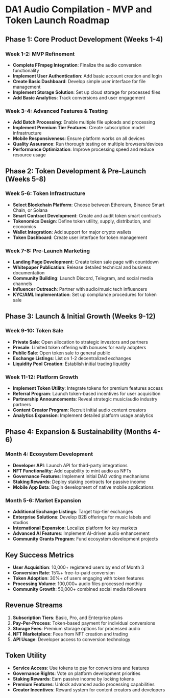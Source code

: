 # DA1 Audio Compilation - MVP and Token Launch Roadmap

## Phase 1: Core Product Development (Weeks 1-4)

### Week 1-2: MVP Refinement
- **Complete FFmpeg Integration**: Finalize the audio conversion functionality
- **Implement User Authentication**: Add basic account creation and login
- **Create Basic Dashboard**: Develop simple user interface for file management
- **Implement Storage Solution**: Set up cloud storage for processed files
- **Add Basic Analytics**: Track conversions and user engagement

### Week 3-4: Advanced Features & Testing
- **Add Batch Processing**: Enable multiple file uploads and processing
- **Implement Premium Tier Features**: Create subscription model infrastructure
- **Mobile Responsiveness**: Ensure platform works on all devices
- **Quality Assurance**: Run thorough testing on multiple browsers/devices
- **Performance Optimization**: Improve processing speed and reduce resource usage

## Phase 2: Token Development & Pre-Launch (Weeks 5-8)

### Week 5-6: Token Infrastructure
- **Select Blockchain Platform**: Choose between Ethereum, Binance Smart Chain, or Solana
- **Smart Contract Development**: Create and audit token smart contracts
- **Tokenomics Design**: Define token utility, supply, distribution, and economics
- **Wallet Integration**: Add support for major crypto wallets
- **Token Dashboard**: Create user interface for token management

### Week 7-8: Pre-Launch Marketing
- **Landing Page Development**: Create token sale page with countdown
- **Whitepaper Publication**: Release detailed technical and business documentation
- **Community Building**: Launch Discord, Telegram, and social media channels
- **Influencer Outreach**: Partner with audio/music tech influencers
- **KYC/AML Implementation**: Set up compliance procedures for token sale

## Phase 3: Launch & Initial Growth (Weeks 9-12)

### Week 9-10: Token Sale
- **Private Sale**: Open allocation to strategic investors and partners
- **Presale**: Limited token offering with bonuses for early adopters
- **Public Sale**: Open token sale to general public
- **Exchange Listings**: List on 1-2 decentralized exchanges
- **Liquidity Pool Creation**: Establish initial trading liquidity

### Week 11-12: Platform Growth
- **Implement Token Utility**: Integrate tokens for premium features access
- **Referral Program**: Launch token-based incentives for user acquisition
- **Partnership Announcements**: Reveal strategic music/audio industry partners
- **Content Creator Program**: Recruit initial audio content creators
- **Analytics Expansion**: Implement detailed platform usage analytics

## Phase 4: Expansion & Sustainability (Months 4-6)

### Month 4: Ecosystem Development
- **Developer API**: Launch API for third-party integrations
- **NFT Functionality**: Add capability to mint audio as NFTs
- **Governance Features**: Implement initial DAO voting mechanisms
- **Staking Rewards**: Deploy staking contracts for passive income
- **Mobile App Beta**: Begin development of native mobile applications

### Month 5-6: Market Expansion
- **Additional Exchange Listings**: Target top-tier exchanges
- **Enterprise Solutions**: Develop B2B offerings for music labels and studios
- **International Expansion**: Localize platform for key markets
- **Advanced AI Features**: Implement AI-driven audio enhancement
- **Community Grants Program**: Fund ecosystem development projects

## Key Success Metrics
- **User Acquisition**: 10,000+ registered users by end of Month 3
- **Conversion Rate**: 15%+ free-to-paid conversion
- **Token Adoption**: 30%+ of users engaging with token features
- **Processing Volume**: 100,000+ audio files processed monthly
- **Community Growth**: 50,000+ combined social media followers

## Revenue Streams
1. **Subscription Tiers**: Basic, Pro, and Enterprise plans
2. **Pay-Per-Process**: Token-based payment for individual conversions
3. **Storage Fees**: Premium storage options for processed audio
4. **NFT Marketplace**: Fees from NFT creation and trading
5. **API Usage**: Developer access to conversion technology

## Token Utility
- **Service Access**: Use tokens to pay for conversions and features
- **Governance Rights**: Vote on platform development priorities
- **Staking Rewards**: Earn passive income by locking tokens
- **Premium Features**: Unlock advanced audio processing capabilities
- **Creator Incentives**: Reward system for content creators and developers
